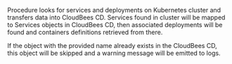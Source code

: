 Procedure looks for services and deployments on Kubernetes
cluster and transfers data into CloudBees CD. Services found
in cluster will be mapped to Services objects in CloudBees CD,
then associated deployments will be found and containers
definitions retrieved from there.

If the object with the provided name already exists in the CloudBees CD, this object will be skipped and a warning message will be emitted to logs.

